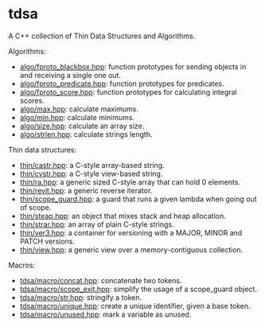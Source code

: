 # tdsa
A C++ collection of Thin Data Structures and Algorithms.

Algorithms:
* [algo/fproto_blackbox.hpp](include/algo/fproto_blackbox.hpp): function prototypes for sending objects in and receiving a single one out.
* [algo/fproto_predicate.hpp](include/algo/fproto_predicate.hpp): function prototypes for predicates.
* [algo/fproto_score.hpp](include/algo/fproto_score.hpp): function prototypes for calculating integral scores.
* [algo/max.hpp](include/algo/max.hpp): calculate maximums.
* [algo/min.hpp](include/algo/min.hpp): calculate minimums.
* [algo/size.hpp](include/algo/size.hpp): calculate an array size.
* [algo/strlen.hpp](include/algo/strlen.hpp): calculate strings length.

Thin data structures:
* [thin/castr.hpp](include/thin/castr.hpp): a C-style array-based string.
* [thin/cvstr.hpp](include/thin/cvstr.hpp): a C-style view-based string.
* [thin/ra.hpp](include/thin/ra.hpp): a generic sized C-style array that can hold 0 elements.
* [thin/revit.hpp](include/thin/revit.hpp): a generic reverse iterator.
* [thin/scope_guard.hpp](include/thin/scope_guard.hpp): a guard that runs a given lambda when going out of scope.
* [thin/steap.hpp](include/thin/steap.hpp): an object that mixes stack and heap allocation.
* [thin/strar.hpp](include/thin/strar.hpp): an array of plain C-style strings.
* [thin/ver3.hpp](include/thin/ver3.hpp): a container for versioning with a MAJOR, MINOR and PATCH versions.
* [thin/view.hpp](include/thin/view.hpp): a generic view over a memory-contiguous collection.

Macros:
* [tdsa/macro/concat.hpp](include/tdsa/macro/concat.hpp): concatenate two tokens.
* [tdsa/macro/scope_exit.hpp](include/tdsa/macro/scope_exit.hpp): simplify the usage of a scope_guard object.
* [tdsa/macro/str.hpp](include/tdsa/macro/str.hpp): stringify a token.
* [tdsa/macro/unique.hpp](include/tdsa/macro/unique.hpp): create a unique identifier, given a base token.
* [tdsa/macro/unused.hpp](include/tdsa/macro/unused.hpp): mark a variable as unused.
